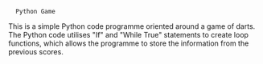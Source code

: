       Python Game

This is a simple Python code programme oriented around a game of darts. The Python code utilises "If" and "While True" statements to create loop functions, which allows the programme to store the information from the previous scores.
